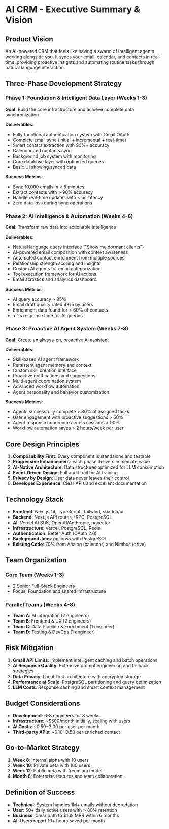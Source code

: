 # AI CRM - Executive Summary & Vision

## Product Vision

An AI-powered CRM that feels like having a swarm of intelligent agents working alongside you. It syncs your email, calendar, and contacts in real-time, providing proactive insights and automating routine tasks through natural language interaction.

## Three-Phase Development Strategy

### Phase 1: Foundation & Intelligent Data Layer (Weeks 1-3)
**Goal**: Build the core infrastructure and achieve complete data synchronization

**Deliverables**:
- Fully functional authentication system with Gmail OAuth
- Complete email sync (initial + incremental + real-time)
- Smart contact extraction with 90%+ accuracy
- Calendar and contacts sync
- Background job system with monitoring
- Core database layer with optimized queries
- Basic UI showing synced data

**Success Metrics**:
- Sync 10,000 emails in < 5 minutes
- Extract contacts with > 90% accuracy
- Handle real-time updates with < 5s latency
- Zero data loss during sync operations

### Phase 2: AI Intelligence & Automation (Weeks 4-6)
**Goal**: Transform raw data into actionable intelligence

**Deliverables**:
- Natural language query interface ("Show me dormant clients")
- AI-powered email composition with context awareness
- Automated contact enrichment from multiple sources
- Relationship strength scoring and insights
- Custom AI agents for email categorization
- Tool execution framework for AI actions
- Email statistics and analytics dashboard

**Success Metrics**:
- AI query accuracy > 85%
- Email draft quality rated 4+/5 by users
- Enrichment data found for > 60% of contacts
- < 2s response time for AI queries

### Phase 3: Proactive AI Agent System (Weeks 7-8)
**Goal**: Create an always-on, proactive AI assistant

**Deliverables**:
- Skill-based AI agent framework
- Persistent agent memory and context
- Custom skill creation interface
- Proactive notifications and suggestions
- Multi-agent coordination system
- Advanced workflow automation
- Agent personality and behavior customization

**Success Metrics**:
- Agents successfully complete > 80% of assigned tasks
- User engagement with proactive suggestions > 50%
- Agent response coherence across sessions > 90%
- Workflow automation saves > 2 hours/week per user

## Core Design Principles

1. **Composability First**: Every component is standalone and testable
2. **Progressive Enhancement**: Each phase delivers immediate value
3. **AI-Native Architecture**: Data structures optimized for LLM consumption
4. **Event-Driven Design**: Full audit trail for AI training
5. **Privacy by Design**: User data never leaves their control
6. **Developer Experience**: Clear APIs and excellent documentation

## Technology Stack

- **Frontend**: Next.js 14, TypeScript, Tailwind, shadcn/ui
- **Backend**: Next.js API routes, tRPC, PostgreSQL
- **AI**: Vercel AI SDK, OpenAI/Anthropic, pgvector
- **Infrastructure**: Vercel, PostgreSQL, Redis
- **Authentication**: Better Auth (OAuth 2.0)
- **Background Jobs**: pg-boss with PostgreSQL
- **Existing Code**: 70% from Analog (calendar) and Nimbus (drive)

## Team Organization

### Core Team (Weeks 1-3)
- 2 Senior Full-Stack Engineers
- Focus: Foundation and shared infrastructure

### Parallel Teams (Weeks 4-8)
- **Team A**: AI Integration (2 engineers)
- **Team B**: Frontend & UX (2 engineers)  
- **Team C**: Data Pipeline & Enrichment (1 engineer)
- **Team D**: Testing & DevOps (1 engineer)

## Risk Mitigation

1. **Gmail API Limits**: Implement intelligent caching and batch operations
2. **AI Response Quality**: Extensive prompt engineering and fallback strategies
3. **Data Privacy**: Local-first architecture with encrypted storage
4. **Performance at Scale**: PostgreSQL partitioning and query optimization
5. **LLM Costs**: Response caching and smart context management

## Budget Considerations

- **Development**: 6-8 engineers for 8 weeks
- **Infrastructure**: ~$500/month initially, scaling with users
- **AI Costs**: ~$0.50-$2.00 per user per month
- **Third-party APIs**: ~$0.10-$0.50 per enriched contact

## Go-to-Market Strategy

1. **Week 8**: Internal alpha with 10 users
2. **Week 10**: Private beta with 100 users
3. **Week 12**: Public beta with freemium model
4. **Month 6**: Enterprise features and team collaboration

## Definition of Success

- **Technical**: System handles 1M+ emails without degradation
- **User**: 50+ daily active users with > 80% retention
- **Business**: Clear path to $10k MRR within 6 months
- **AI**: Users report 10+ hours saved per month